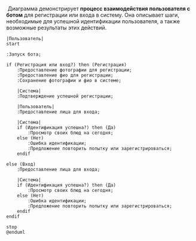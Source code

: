  Диаграмма демонстрирует **процесс взаимодействия пользователя с ботом** для регистрации или входа в систему. Она описывает шаги, необходимые для успешной идентификации пользователя, а также возможные результаты этих действий.


```plantuml
|Пользователь|
start

:Запуск бота;

if (Регистрация или вход?) then (Регистрация)
    :Предоставление фотографии для регистрации;
    :Предоставление фио для регистрации;
    :Сохранение фотографии и фио в системе;

    |Система|
    :Подтверждение успешной регистрации;
    
    |Пользователь|
    :Предоставление лица для входа;

    |Система|
    if (Идентификация успешна?) then (Да)
        :Просмотр своих блюд на сегодня;
    else (Нет)
        :Ошибка идентификации;
        :Предложение повторить попытку или зарегистрироваться;
    endif

else (Вход)
    :Предоставление лица для входа;

    |Система|
    if (Идентификация успешна?) then (Да)
        :Просмотр своих блюд на сегодня;
    else (Нет)
        :Ошибка идентификации;
        :Предложение повторить попытку или зарегистрироваться;
    endif
endif

stop
@enduml
```
